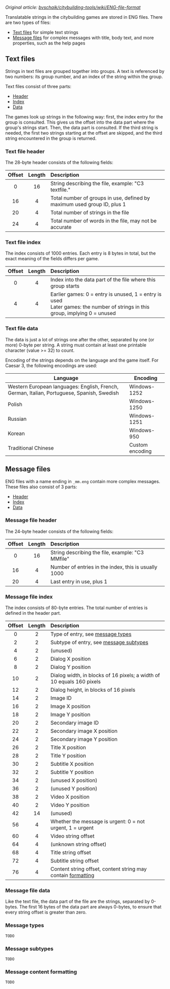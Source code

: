 _Original article: [bvschaik/citybuilding-tools/wiki/ENG-file-format](https://github.com/bvschaik/citybuilding-tools/wiki/ENG-file-format)_

Translatable strings in the citybuilding games are stored in ENG files. There are two types of files:
- [Text files](#text-files) for simple text strings
- [Message files](#message-files) for complex messages with title, body text, and more properties, such as the help pages

## Text files
Strings in text files are grouped together into groups. A text is referenced by two numbers: its group number, and an index of the string within the group.

Text files consist of three parts:
- [Header](#text-file-header)
- [Index](#text-file-index)
- [Data](#text-file-data)

The games look up strings in the following way: first, the index entry for the group is consulted. This gives us the offset into the data part where the group's strings start. Then, the data part is consulted. If the third string is needed, the first two strings starting at the offset are skipped, and the third string encountered in the group is returned.

### Text file header
The 28-byte header consists of the following fields:

| Offset | Length | Description |
| :----: | :----: | :---------- |
| 0 | 16 | String describing the file, example: "C3 textfile." |
| 16 | 4 | Total number of groups in use, defined by maximum used group ID, plus 1 |
| 20 | 4 | Total number of strings in the file |
| 24 | 4 | Total number of words in the file, may not be accurate |

### Text file index
The index consists of 1000 entries. Each entry is 8 bytes in total, but the exact meaning of the fields differs per game.

| Offset | Length | Description |
| :----: | :----: | :---------- |
| 0 | 4 | Index into the data part of the file where this group starts |
| 4 | 4 | Earlier games: 0 = entry is unused, 1 = entry is used <br/>Later games: the number of strings in this group, implying 0 = unused |

### Text file data
The data is just a lot of strings one after the other, separated by one (or more) 0-byte per string. A string must contain at least one printable character (value >= 32) to count.

Encoding of the strings depends on the language and the game itself. For Caesar 3, the following encodings are used:

| Language | Encoding |
| -------- | -------- |
| Western European languages: English, French, German, Italian, Portuguese, Spanish, Swedish | Windows-1252 |
| Polish | Windows-1250 |
| Russian | Windows-1251 |
| Korean | Windows-950 |
| Traditional Chinese | Custom encoding |

## Message files
ENG files with a name ending in `_mm.eng` contain more complex messages. These files also consist of 3 parts:

- [Header](#message-file-header)
- [Index](#message-file-index)
- [Data](#message-file-data)

### Message file header
The 24-byte header consists of the following fields:

| Offset | Length | Description |
| :----: | :----: | :---------- |
| 0 | 16 | String describing the file, example: "C3 MMfile" |
| 16 | 4 | Number of entries in the index, this is usually 1000 |
| 20 | 4 | Last entry in use, plus 1 |

### Message file index
The index consists of 80-byte entries. The total number of entries is defined in the header part.

| Offset | Length | Description |
| :----: | :----: | :---------- |
| 0 | 2 | Type of entry, see [message types](#message-types) |
| 2 | 2 | Subtype of entry, see [message subtypes](#message-subtypes) |
| 4 | 2 | (unused) |
| 6 | 2 | Dialog X position |
| 8 | 2 | Dialog Y position |
| 10 | 2 | Dialog width, in blocks of 16 pixels; a width of 10 equals 160 pixels |
| 12 | 2 | Dialog height, in blocks of 16 pixels |
| 14 | 2 | Image ID |
| 16 | 2 | Image X position |
| 18 | 2 | Image Y position |
| 20 | 2 | Secondary image ID |
| 22 | 2 | Secondary image X position |
| 24 | 2 | Secondary image Y position |
| 26 | 2 | Title X position |
| 28 | 2 | Title Y position |
| 30 | 2 | Subtitle X position |
| 32 | 2 | Subtitle Y position |
| 34 | 2 | (unused X position) |
| 36 | 2 | (unused Y position) |
| 38 | 2 | Video X position |
| 40 | 2 | Video Y position |
| 42 | 14 | (unused) |
| 56 | 4 | Whether the message is urgent: 0 = not urgent, 1 = urgent |
| 60 | 4 | Video string offset |
| 64 | 4 | (unknown string offset) |
| 68 | 4 | Title string offset |
| 72 | 4 | Subtitle string offset |
| 76 | 4 | Content string offset, content string may contain [formatting](#message-content-formatting) |

### Message file data
Like the text file, the data part of the file are the strings, separated by 0-bytes. The first 16 bytes of the data part are always 0-bytes, to ensure that every string offset is greater than zero.

### Message types
`TODO`

### Message subtypes
`TODO`

### Message content formatting
`TODO`
